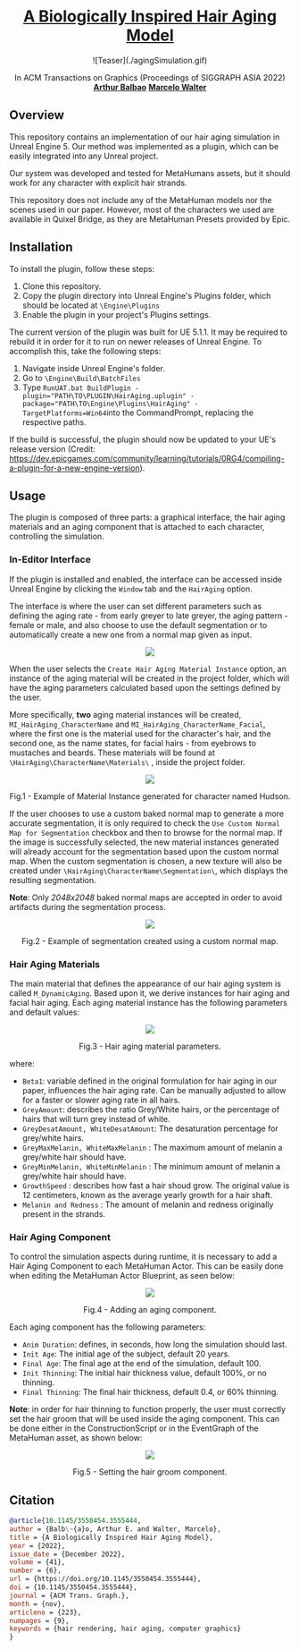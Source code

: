 <h1 align="center"><a href="https://www.inf.ufrgs.br/~mwalter/hairaging/">A Biologically Inspired Hair Aging Model</a></h1>
<p align="center">
![Teaser](./agingSimulation.gif)
  </p>
<p align="center">
	In ACM Transactions on Graphics (Proceedings of SIGGRAPH ASIA 2022)
    <br />
    <a href=""><strong>Arthur Balbao</strong></a>  <a href=https://www.inf.ufrgs.br/~mwalter/"><strong>Marcelo Walter</strong></a>
  </p>

  
  ## Overview
   This repository contains an implementation of our hair aging simulation in Unreal Engine 5. Our method was implemented as a plugin, which can be easily integrated into any Unreal project.
  
  Our system was developed and tested for MetaHumans assets, but it should work for any character with explicit hair strands.
  
      
  This repository does not include any of the MetaHuman models nor the scenes used in our paper. However, most of the characters we used are available in Quixel Bridge, as they are MetaHuman Presets provided by Epic.

 ## Installation
  To install the plugin, follow these steps:

  1. Clone this repository.
  2. Copy the plugin directory into Unreal Engine's Plugins folder, which should be located at `\Engine\Plugins`
  3. Enable the plugin in your project's Plugins settings.
      
  The current version of the plugin was built for UE 5.1.1. It may be required to rebuild it in order for it to run on newer releases of Unreal Engine. To accomplish this, take the following steps:
      
  1. Navigate inside Unreal Engine's folder.
  2. Go to `\Engine\Build\BatchFiles` 
  3. Type `RunUAT.bat BuildPlugin -plugin="PATH\TO\PLUGIN\HairAging.uplugin" -package="PATH\TO\Engine\Plugins\HairAging" -TargetPlatforms=Win64`into the CommandPrompt, replacing the respective paths. 
      
 If the build is successful, the plugin should now be updated to your UE's release version (Credit: https://dev.epicgames.com/community/learning/tutorials/0RG4/compiling-a-plugin-for-a-new-engine-version). 
      
 ## Usage
      
 The plugin is composed of three parts: a graphical interface, the hair aging materials and an aging component that is attached to each character, controlling the simulation.

 
 ### In-Editor Interface 
      
If the plugin is installed and enabled, the interface can be accessed inside Unreal Engine by clicking the `Window` tab and the `HairAging` option. 
      
The interface is where the user can set different parameters such as defining the aging rate - from early greyer to late greyer, the aging pattern - female or male, and also choose to use the default segmentation or to automatically create a new one from a normal map given as input.
         
<p align="center">  
      <img src =https://user-images.githubusercontent.com/31601033/226062798-ff9e7483-b5a2-4108-b2a4-be25beae6ee3.png >  
 </p>  
      
      
When the user selects the `Create Hair Aging Material Instance` option, an instance of the aging material will be created in the project folder, which will have the aging parameters calculated based upon the settings defined by the user. 
      
More specifically, **two** aging material instances will be created, `MI_HairAging_CharacterName` and `MI_HairAging_CharacterName_Facial`, where the first one is the material used for the character's hair, and the second one, as the name states, for facial hairs - from eyebrows to mustaches and beards. These materials will be found at `\HairAging\CharacterName\Materials\` , inside the project folder.

<p align="center">  
      <img src =https://user-images.githubusercontent.com/31601033/226065275-9df22635-424d-4d69-9224-b563af3063c0.png>
      </p>
      <p align="center">  
      Fig.1 - Example of Material Instance generated for character named Hudson.
       </p>

 If the user chooses to use a custom baked normal map to generate a more accurate segmentation, it is only required to check the `Use Custom Normal Map for Segmentation` checkbox and then to browse for the normal map. If the image is successfully selected, the new material instances generated will already account for the segmentation based upon the custom normal map. When the custom segmentation is chosen, a new texture will also be created under `\HairAging\CharacterName\Segmentation\`, which displays the resulting segmentation. 
      
 **Note**: Only *2048x2048* baked normal maps are accepted in order to avoid artifacts during the segmentation process.
     
<p align="center">  
      <img src = https://user-images.githubusercontent.com/31601033/226066721-49a16125-5a32-44b6-aeb7-4e703cd47b1e.png>
      </p>
      <p align="center">  
      Fig.2 - Example of segmentation created using a custom normal map.
       </p>
      
### Hair Aging Materials
 The main material that defines the appearance of our hair aging system is called `M_DynamicAging`. Based upon it, we derive instances for hair aging and facial hair aging.
 Each aging material instance has the following parameters and default values:
     
<p align="center">  
      <img src =https://user-images.githubusercontent.com/31601033/226068711-992c515b-4e2c-4af8-ac5e-69a946a81bb6.png>
      </p>
      <p align="center">  
      Fig.3 - Hair aging material parameters.
       </p>
 where:
      
      
- `Beta1`: variable defined in the original formulation for hair aging in our paper, influences the hair aging rate. Can be manually adjusted to allow for a faster or slower aging rate in all hairs.
- `GreyAmount`: describes the ratio Grey/White hairs, or the percentage of hairs that will turn grey instead of white.
- `GreyDesatAmount, WhiteDesatAmount`: The desaturation percentage for grey/white hairs.
- `GreyMaxMelanin, WhiteMaxMelanin` : The maximum amount of melanin a grey/white hair should have.
- `GreyMinMelanin, WhiteMinMelanin` : The minimum amount of melanin a grey/white hair should have.
- `GrowthSpeed` : describes how fast a hair shoud grow. The original value is 12 centimeters, known as the average yearly growth for a hair shaft.
- `Melanin and Redness` : The amount of melanin and redness originally present in the strands.

### Hair Aging Component

 To control the simulation aspects during runtime, it is necessary to add a Hair Aging Component to each MetaHuman Actor. This can be easily done when editing the MetaHuman Actor Blueprint, as seen below: 
      
<p align="center">  
      <img src =https://user-images.githubusercontent.com/31601033/226070633-7d997abc-b579-4f42-b0e1-b9276a211a57.png>
      </p>
      <p align="center">  
      Fig.4 - Adding an aging component.
       </p>

 Each aging component has the following parameters:
      
 - `Anim Duration`: defines, in seconds, how long the simulation should last.
 - `Init Age`: The initial age of the subject, default 20 years.
 - `Final Age`: The final age at the end of the simulation, default 100.
 - `Init Thinning`: The initial hair thickness value, default 100%, or no thinning.      
 - `Final Thinning`: The final hair thickness, default 0.4, or 60% thinning.
      
  **Note**: in order for hair thinning to function properly, the user must correctly set the hair groom that will be used inside the aging component. This can be done either in the ConstructionScript or in the EventGraph of the MetaHuman asset, as shown below:
  
<p align="center">  
      <img src =https://user-images.githubusercontent.com/31601033/226071253-0a078fb9-72c2-4e7a-b4f7-c834f63a1e48.png>
      </p>
      <p align="center">  
      Fig.5 - Setting the hair groom component.
       </p>

 ## Citation  
```bibtex
@article{10.1145/3550454.3555444,
author = {Balb\~{a}o, Arthur E. and Walter, Marcelo},
title = {A Biologically Inspired Hair Aging Model},
year = {2022},
issue_date = {December 2022},
volume = {41},
number = {6},
url = {https://doi.org/10.1145/3550454.3555444},
doi = {10.1145/3550454.3555444},
journal = {ACM Trans. Graph.},
month = {nov},
articleno = {223},
numpages = {9},
keywords = {hair rendering, hair aging, computer graphics}
}
```
      
      
